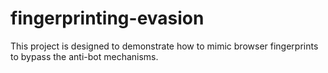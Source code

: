 # fingerprinting-evasion
This project is designed to demonstrate how to mimic browser fingerprints to  bypass the anti-bot mechanisms.
